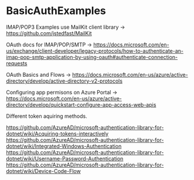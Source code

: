 # BasicAuthExamples

IMAP/POP3 Examples use MailKit client library -> https://github.com/jstedfast/MailKit

OAuth docs for IMAP/POP/SMTP -> https://docs.microsoft.com/en-us/exchange/client-developer/legacy-protocols/how-to-authenticate-an-imap-pop-smtp-application-by-using-oauth#authenticate-connection-requests

OAuth Basics and Flows -> https://docs.microsoft.com/en-us/azure/active-directory/develop/active-directory-v2-protocols

Configuring app permisons on Azure Portal -> https://docs.microsoft.com/en-us/azure/active-directory/develop/quickstart-configure-app-access-web-apis

Different token aquiring methods.

https://github.com/AzureAD/microsoft-authentication-library-for-dotnet/wiki/Acquiring-tokens-interactively
https://github.com/AzureAD/microsoft-authentication-library-for-dotnet/wiki/Integrated-Windows-Authentication
https://github.com/AzureAD/microsoft-authentication-library-for-dotnet/wiki/Username-Password-Authentication
https://github.com/AzureAD/microsoft-authentication-library-for-dotnet/wiki/Device-Code-Flow
